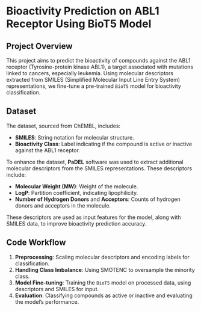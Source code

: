 # Bioactivity Prediction on ABL1 Receptor Using BioT5 Model

## Project Overview

This project aims to predict the bioactivity of compounds against the ABL1 receptor (Tyrosine-protein kinase ABL1), a target associated with mutations linked to cancers, especially leukemia. Using molecular descriptors extracted from SMILES (Simplified Molecular Input Line Entry System) representations, we fine-tune a pre-trained `BioT5` model for bioactivity classification.

## Dataset

The dataset, sourced from ChEMBL, includes:

- **SMILES**: String notation for molecular structure.
- **Bioactivity Class**: Label indicating if the compound is active or inactive against the ABL1 receptor.

To enhance the dataset, **PaDEL** software was used to extract additional molecular descriptors from the SMILES representations. These descriptors include:

- **Molecular Weight (MW)**: Weight of the molecule.
- **LogP**: Partition coefficient, indicating lipophilicity.
- **Number of Hydrogen Donors** and **Acceptors**: Counts of hydrogen donors and acceptors in the molecule.

These descriptors are used as input features for the model, along with SMILES data, to improve bioactivity prediction accuracy.

## Code Workflow

1. **Preprocessing**: Scaling molecular descriptors and encoding labels for classification.
2. **Handling Class Imbalance**: Using SMOTENC to oversample the minority class.
3. **Model Fine-tuning**: Training the `BioT5` model on processed data, using descriptors and SMILES for input.
4. **Evaluation**: Classifying compounds as active or inactive and evaluating the model’s performance.
